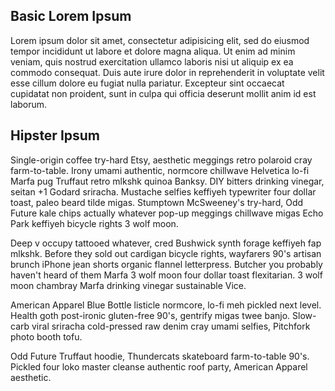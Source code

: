 ## Basic Lorem Ipsum

Lorem ipsum dolor sit amet, consectetur adipisicing elit, sed do eiusmod tempor incididunt ut labore et dolore magna aliqua. Ut enim ad minim veniam, quis nostrud exercitation ullamco laboris nisi ut aliquip ex ea commodo consequat. Duis aute irure dolor in reprehenderit in voluptate velit esse cillum dolore eu fugiat nulla pariatur. Excepteur sint occaecat cupidatat non proident, sunt in culpa qui officia deserunt mollit anim id est laborum.

## Hipster Ipsum

Single-origin coffee try-hard Etsy, aesthetic meggings retro polaroid cray farm-to-table. Irony umami authentic, normcore chillwave Helvetica lo-fi Marfa pug Truffaut retro mlkshk quinoa Banksy. DIY bitters drinking vinegar, seitan +1 Godard sriracha. Mustache selfies keffiyeh typewriter four dollar toast, paleo beard tilde migas. Stumptown McSweeney's try-hard, Odd Future kale chips actually whatever pop-up meggings chillwave migas Echo Park keffiyeh bicycle rights 3 wolf moon.

Deep v occupy tattooed whatever, cred Bushwick synth forage keffiyeh fap mlkshk. Before they sold out cardigan bicycle rights, wayfarers 90's artisan brunch iPhone jean shorts organic flannel letterpress. Butcher you probably haven't heard of them Marfa 3 wolf moon four dollar toast flexitarian. 3 wolf moon chambray Marfa drinking vinegar sustainable Vice.

American Apparel Blue Bottle listicle normcore, lo-fi meh pickled next level. Health goth post-ironic gluten-free 90's, gentrify migas twee banjo. Slow-carb viral sriracha cold-pressed raw denim cray umami selfies, Pitchfork photo booth tofu.

Odd Future Truffaut hoodie, Thundercats skateboard farm-to-table 90's. Pickled four loko master cleanse authentic roof party, American Apparel aesthetic.